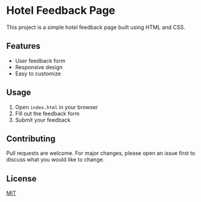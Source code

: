 # Hotel Feedback Page

This project is a simple hotel feedback page built using HTML and CSS.

## Features

- User feedback form
- Responsive design
- Easy to customize

## Usage

1. Open `index.html` in your browser
2. Fill out the feedback form
3. Submit your feedback

## Contributing

Pull requests are welcome. For major changes, please open an issue first to discuss what you would like to change.

## License

[MIT](https://choosealicense.com/licenses/mit/)
